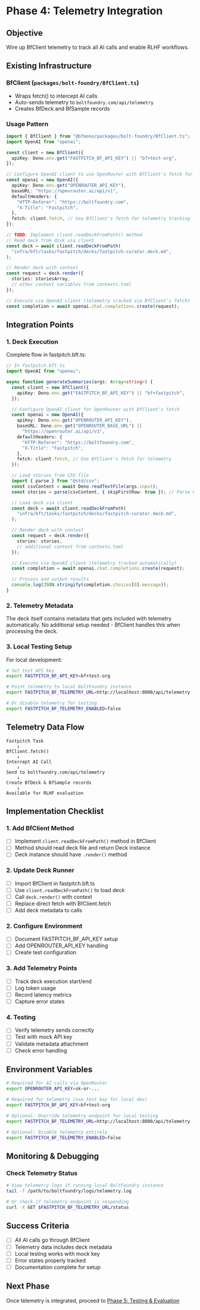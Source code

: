 # Phase 4: Telemetry Integration

## Objective

Wire up BfClient telemetry to track all AI calls and enable RLHF workflows.

## Existing Infrastructure

### BfClient (`packages/bolt-foundry/BfClient.ts`)

- Wraps fetch() to intercept AI calls
- Auto-sends telemetry to `boltfoundry.com/api/telemetry`
- Creates BfDeck and BfSample records

### Usage Pattern

```typescript
import { BfClient } from "@bfmono/packages/bolt-foundry/BfClient.ts";
import OpenAI from "openai";

const client = new BfClient({
  apiKey: Deno.env.get("FASTPITCH_BF_API_KEY") || "bf+test-org",
});

// Configure OpenAI client to use OpenRouter with BfClient's fetch for telemetry
const openai = new OpenAI({
  apiKey: Deno.env.get("OPENROUTER_API_KEY"),
  baseURL: "https://openrouter.ai/api/v1",
  defaultHeaders: {
    "HTTP-Referer": "https://boltfoundry.com",
    "X-Title": "Fastpitch",
  },
  fetch: client.fetch, // Use BfClient's fetch for telemetry tracking
});

// TODO: Implement client.readDeckFromPath() method
// Read deck from disk via client
const deck = await client.readDeckFromPath(
  "infra/bft/tasks/fastpitch/decks/fastpitch-curator.deck.md",
);

// Render deck with context
const request = deck.render({
  stories: storiesArray,
  // other context variables from contexts.toml
});

// Execute via OpenAI client (telemetry tracked via BfClient's fetch)
const completion = await openai.chat.completions.create(request);
```

## Integration Points

### 1. Deck Execution

Complete flow in fastpitch.bft.ts:

```typescript
// In fastpitch.bft.ts
import OpenAI from "openai";

async function generateSummaries(args: Array<string>) {
  const client = new BfClient({
    apiKey: Deno.env.get("FASTPITCH_BF_API_KEY") || "bf+fastpitch",
  });

  // Configure OpenAI client for OpenRouter with BfClient's fetch
  const openai = new OpenAI({
    apiKey: Deno.env.get("OPENROUTER_API_KEY"),
    baseURL: Deno.env.get("OPENROUTER_BASE_URL") ||
      "https://openrouter.ai/api/v1",
    defaultHeaders: {
      "HTTP-Referer": "https://boltfoundry.com",
      "X-Title": "Fastpitch",
    },
    fetch: client.fetch, // Use BfClient's fetch for telemetry
  });

  // Load stories from CSV file
  import { parse } from "@std/csv";
  const csvContent = await Deno.readTextFile(args.input);
  const stories = parse(csvContent, { skipFirstRow: true }); // Parse CSV with @std/csv

  // Load deck via client
  const deck = await client.readDeckFromPath(
    "infra/bft/tasks/fastpitch/decks/fastpitch-curator.deck.md",
  );

  // Render deck with context
  const request = deck.render({
    stories: stories,
    // additional context from contexts.toml
  });

  // Execute via OpenAI client (telemetry tracked automatically)
  const completion = await openai.chat.completions.create(request);

  // Process and output results
  console.log(JSON.stringify(completion.choices[0].message));
}
```

### 2. Telemetry Metadata

The deck itself contains metadata that gets included with telemetry
automatically. No additional setup needed - BfClient handles this when
processing the deck.

### 3. Local Testing Setup

For local development:

```bash
# Set test API key
export FASTPITCH_BF_API_KEY=bf+test-org

# Point telemetry to local BoltFoundry instance
export FASTPITCH_BF_TELEMETRY_URL=http://localhost:8000/api/telemetry

# Or disable telemetry for testing
export FASTPITCH_BF_TELEMETRY_ENABLED=false
```

## Telemetry Data Flow

```
Fastpitch Task
    ↓
BfClient.fetch()
    ↓
Intercept AI Call
    ↓
Send to boltfoundry.com/api/telemetry
    ↓
Create BfDeck & BfSample records
    ↓
Available for RLHF evaluation
```

## Implementation Checklist

### 1. Add BfClient Method

- [ ] Implement `client.readDeckFromPath()` method in BfClient
- [ ] Method should read deck file and return Deck instance
- [ ] Deck instance should have `.render()` method

### 2. Update Deck Runner

- [ ] Import BfClient in fastpitch.bft.ts
- [ ] Use `client.readDeckFromPath()` to load deck
- [ ] Call `deck.render()` with context
- [ ] Replace direct fetch with BfClient.fetch
- [ ] Add deck metadata to calls

### 2. Configure Environment

- [ ] Document FASTPITCH_BF_API_KEY setup
- [ ] Add OPENROUTER_API_KEY handling
- [ ] Create test configuration

### 3. Add Telemetry Points

- [ ] Track deck execution start/end
- [ ] Log token usage
- [ ] Record latency metrics
- [ ] Capture error states

### 4. Testing

- [ ] Verify telemetry sends correctly
- [ ] Test with mock API key
- [ ] Validate metadata attachment
- [ ] Check error handling

## Environment Variables

```bash
# Required for AI calls via OpenRouter
export OPENROUTER_API_KEY=sk-or-...

# Required for telemetry (use test key for local dev)
export FASTPITCH_BF_API_KEY=bf+test-org

# Optional: Override telemetry endpoint for local testing
export FASTPITCH_BF_TELEMETRY_URL=http://localhost:8000/api/telemetry

# Optional: Disable telemetry entirely
export FASTPITCH_BF_TELEMETRY_ENABLED=false
```

## Monitoring & Debugging

### Check Telemetry Status

```bash
# View telemetry logs if running local BoltFoundry instance
tail -f /path/to/boltfoundry/logs/telemetry.log

# Or check if telemetry endpoint is responding
curl -X GET $FASTPITCH_BF_TELEMETRY_URL/status
```

## Success Criteria

- [ ] All AI calls go through BfClient
- [ ] Telemetry data includes deck metadata
- [ ] Local testing works with mock key
- [ ] Error states properly tracked
- [ ] Documentation complete for setup

## Next Phase

Once telemetry is integrated, proceed to
[Phase 5: Testing & Evaluation](./phase-5-testing-evaluation.md)

